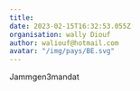 ```yaml
---
title: 
date: 2023-02-15T16:32:53.055Z
organisation: wally Diouf
author: waliouf@hotmail.com
avatar: "/img/pays/BE.svg"
---
```


Jammgen3mandat
